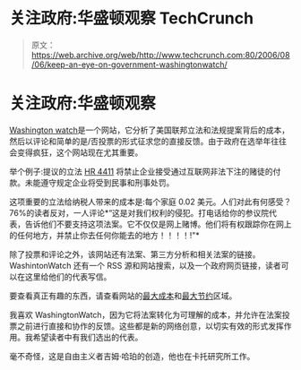 # 关注政府:华盛顿观察 TechCrunch

> 原文：<https://web.archive.org/web/http://www.techcrunch.com:80/2006/08/06/keep-an-eye-on-government-washingtonwatch/>

# 关注政府:华盛顿观察

[](https://web.archive.org/web/20221208231757/http://www.washingtonwatch.com/)[Washington watch](https://web.archive.org/web/20221208231757/http://www.washingtonwatch.com/)是一个网站，它分析了美国联邦立法和法规提案背后的成本，然后以评论和简单的是/否投票的形式征求您的直接反馈。由于政府在选举年往往会变得疯狂，这个网站现在尤其重要。

举个例子:提议的立法 [HR 4411](https://web.archive.org/web/20221208231757/http://www.washingtonwatch.com/bills/show/200500384.html) 将禁止企业接受通过互联网非法下注的赌徒的付款。未能遵守规定企业将受到民事和刑事处罚。

这项重要的立法给纳税人带来的成本是:每个家庭 0.02 美元。人们对此有何感受？76%的读者反对，一人评论*“这是对我们权利的侵犯。打电话给你的参议院代表，告诉他们不要支持这项法案。它不仅仅是网上赌博。他们将有权跟踪你在网上的任何地方，并禁止你去任何你能去的地方！！！！!"*

除了投票和评论之外，该网站还有法案、第三方分析和相关法案的链接。WashintonWatch 还有一个 RSS 源和网站搜索，以及一个政府网页链接，读者可以在这里给他们的代表写信。

要查看真正有趣的东西，请查看网站的[最大成本](https://web.archive.org/web/20221208231757/http://www.washingtonwatch.com/bills/greatest_cost/)和[最大节约](https://web.archive.org/web/20221208231757/http://www.washingtonwatch.com/bills/greatest_savings/)区域。

我喜欢 WashingtonWatch，因为它将法案转化为可理解的成本，并允许在法案投票之前进行直接和协作的反馈。这些都是新的网络创意，以切实有效的形式发挥作用。我希望读者中有我们选出的代表。

毫不奇怪，这是自由主义者吉姆·哈珀的创造，他也在卡托研究所工作。
